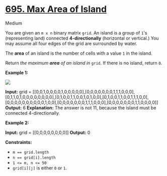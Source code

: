 # [695\. Max Area of Island](https://leetcode.com/problems/max-area-of-island/)

Medium

You are given an `m x n` binary matrix `grid`. An island is a group of `1`'s (representing land) connected **4-directionally** (horizontal or vertical.) You may assume all four edges of the grid are surrounded by water.

The **area** of an island is the number of cells with a value `1` in the island.

Return _the maximum **area** of an island in_ `grid`. If there is no island, return `0`.

**Example 1:**

![](https://assets.leetcode.com/uploads/2021/05/01/maxarea1-grid.jpg)

**Input:** grid = \[\[0,0,1,0,0,0,0,1,0,0,0,0,0\],\[0,0,0,0,0,0,0,1,1,1,0,0,0\],\[0,1,1,0,1,0,0,0,0,0,0,0,0\],\[0,1,0,0,1,1,0,0,1,0,1,0,0\],\[0,1,0,0,1,1,0,0,1,1,1,0,0\],\[0,0,0,0,0,0,0,0,0,0,1,0,0\],\[0,0,0,0,0,0,0,1,1,1,0,0,0\],\[0,0,0,0,0,0,0,1,1,0,0,0,0\]\]
**Output:** 6
**Explanation:** The answer is not 11, because the island must be connected 4-directionally.

**Example 2:**

**Input:** grid = \[\[0,0,0,0,0,0,0,0\]\]
**Output:** 0

**Constraints:**

- `m == grid.length`
- `n == grid[i].length`
- `1 <= m, n <= 50`
- `grid[i][j]` is either `0` or `1`.
